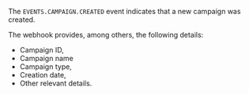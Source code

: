 The `EVENTS.CAMPAIGN.CREATED` event indicates that a new campaign was created.

The webhook provides, among others, the following details:
- Campaign ID,
- Campaign name
- Campaign type,
- Creation date,
- Other relevant details.